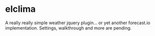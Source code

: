 # elclima
A really really simple weather jquery plugin... or yet another forecast.io implementation.
Settings, walkthrough and more are pending.
